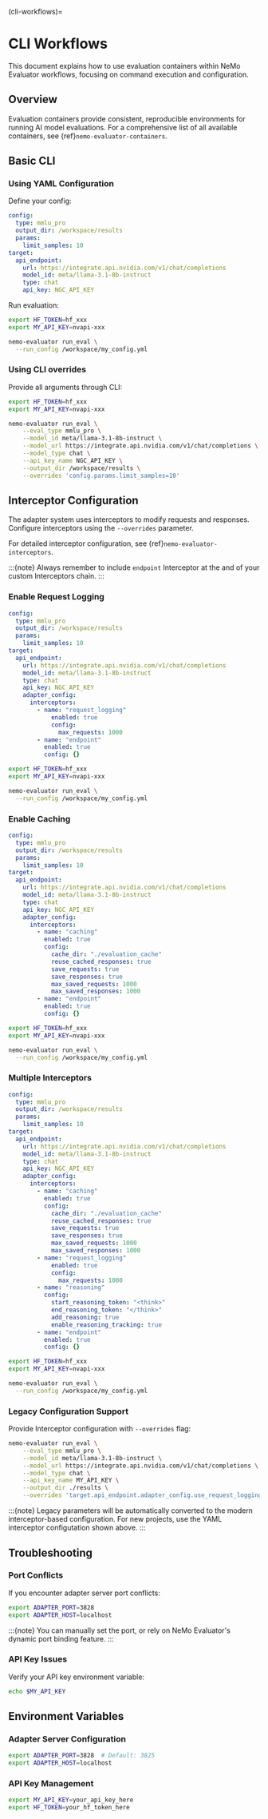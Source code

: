 (cli-workflows)=

# CLI Workflows

This document explains how to use evaluation containers within NeMo Evaluator workflows, focusing on command execution and configuration.

## Overview

Evaluation containers provide consistent, reproducible environments for running AI model evaluations. For a comprehensive list of all available containers, see {ref}`nemo-evaluator-containers`.

## Basic CLI

### Using YAML Configuration

Define your config:

```yaml
config:
  type: mmlu_pro
  output_dir: /workspace/results
  params:
    limit_samples: 10
target:
  api_endpoint:
    url: https://integrate.api.nvidia.com/v1/chat/completions
    model_id: meta/llama-3.1-8b-instruct
    type: chat
    api_key: NGC_API_KEY
```

Run evaluation:

```bash
export HF_TOKEN=hf_xxx
export MY_API_KEY=nvapi-xxx

nemo-evaluator run_eval \
  --run_config /workspace/my_config.yml
```

### Using CLI overrides

Provide all arguments through CLI:

```bash
export HF_TOKEN=hf_xxx
export MY_API_KEY=nvapi-xxx

nemo-evaluator run_eval \
    --eval_type mmlu_pro \
    --model_id meta/llama-3.1-8b-instruct \
    --model_url https://integrate.api.nvidia.com/v1/chat/completions \
    --model_type chat \
    --api_key_name NGC_API_KEY \
    --output_dir /workspace/results \
    --overrides 'config.params.limit_samples=10'
```

## Interceptor Configuration

The adapter system uses interceptors to modify requests and responses. Configure interceptors using the `--overrides` parameter.

For detailed interceptor configuration, see {ref}`nemo-evaluator-interceptors`.

:::{note}
Always remember to include `endpoint` Interceptor at the and of your custom Interceptors chain. 
:::


### Enable Request Logging

```yaml
config:
  type: mmlu_pro
  output_dir: /workspace/results
  params:
    limit_samples: 10
target:
  api_endpoint:
    url: https://integrate.api.nvidia.com/v1/chat/completions
    model_id: meta/llama-3.1-8b-instruct
    type: chat
    api_key: NGC_API_KEY
    adapter_config:
      interceptors:
        - name: "request_logging"
            enabled: true
            config:
              max_requests: 1000
        - name: "endpoint"
          enabled: true
          config: {}
```

```bash
export HF_TOKEN=hf_xxx
export MY_API_KEY=nvapi-xxx

nemo-evaluator run_eval \
  --run_config /workspace/my_config.yml
```


### Enable Caching

```yaml
config:
  type: mmlu_pro
  output_dir: /workspace/results
  params:
    limit_samples: 10
target:
  api_endpoint:
    url: https://integrate.api.nvidia.com/v1/chat/completions
    model_id: meta/llama-3.1-8b-instruct
    type: chat
    api_key: NGC_API_KEY
    adapter_config:
      interceptors:
        - name: "caching"
          enabled: true
          config:
            cache_dir: "./evaluation_cache"
            reuse_cached_responses: true
            save_requests: true
            save_responses: true
            max_saved_requests: 1000
            max_saved_responses: 1000
        - name: "endpoint"
          enabled: true
          config: {}
```

```bash
export HF_TOKEN=hf_xxx
export MY_API_KEY=nvapi-xxx

nemo-evaluator run_eval \
  --run_config /workspace/my_config.yml
```

### Multiple Interceptors

```yaml
config:
  type: mmlu_pro
  output_dir: /workspace/results
  params:
    limit_samples: 10
target:
  api_endpoint:
    url: https://integrate.api.nvidia.com/v1/chat/completions
    model_id: meta/llama-3.1-8b-instruct
    type: chat
    api_key: NGC_API_KEY
    adapter_config:
      interceptors:
        - name: "caching"
          enabled: true
          config:
            cache_dir: "./evaluation_cache"
            reuse_cached_responses: true
            save_requests: true
            save_responses: true
            max_saved_requests: 1000
            max_saved_responses: 1000
        - name: "request_logging"
            enabled: true
            config:
              max_requests: 1000
        - name: "reasoning"
          config:
            start_reasoning_token: "<think>"
            end_reasoning_token: "</think>"
            add_reasoning: true
            enable_reasoning_tracking: true
        - name: "endpoint"
          enabled: true
          config: {}
```

```bash
export HF_TOKEN=hf_xxx
export MY_API_KEY=nvapi-xxx

nemo-evaluator run_eval \
  --run_config /workspace/my_config.yml
```

### Legacy Configuration Support

Provide Interceptor configuration with `--overrides` flag:

```bash
nemo-evaluator run_eval \
    --eval_type mmlu_pro \
    --model_id meta/llama-3.1-8b-instruct \
    --model_url https://integrate.api.nvidia.com/v1/chat/completions \
    --model_type chat \
    --api_key_name MY_API_KEY \
    --output_dir ./results \
    --overrides 'target.api_endpoint.adapter_config.use_request_logging=True,target.api_endpoint.adapter_config.max_saved_requests=1000,target.api_endpoint.adapter_config.use_caching=True,target.api_endpoint.adapter_config.caching_dir=./cache,target.api_endpoint.adapter_config.reuse_cached_responses=True'
```

:::{note}
Legacy parameters will be automatically converted to the modern interceptor-based configuration. For new projects, use the YAML interceptor configutation shown above.
:::

## Troubleshooting

### Port Conflicts

If you encounter adapter server port conflicts:

```bash
export ADAPTER_PORT=3828
export ADAPTER_HOST=localhost
```

:::{note}
You can manually set the port, or rely on NeMo Evaluator's dynamic port binding feature.
:::

### API Key Issues

Verify your API key environment variable:

```bash
echo $MY_API_KEY
```

## Environment Variables

### Adapter Server Configuration

```bash
export ADAPTER_PORT=3828  # Default: 3825
export ADAPTER_HOST=localhost
```

### API Key Management

```bash
export MY_API_KEY=your_api_key_here
export HF_TOKEN=your_hf_token_here
```
